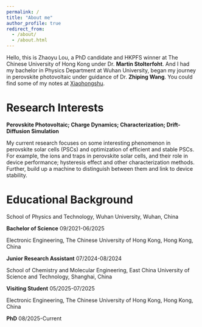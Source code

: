 ```yaml
---
permalink: /
title: "About me"
author_profile: true
redirect_from: 
  - /about/
  - /about.html
---
```


Hello, this is Zhaoyu Lou, a PhD candidate and HKPFS winner at The Chinese University of Hong Kong under Dr. **Martin Stolterfoht**. And I had my bachelor in Physics Department at Wuhan University, began my journey in perovskite photovoltaic under guidance of Dr. **Zhiping Wang**. You could find some of my notes at [Xiaohongshu](https://www.xiaohongshu.com/user/profile/6364b218000000001f01a85e).

Research Interests
======
**Perovskite Photovoltaic; Charge Dynamics; Characterization; Drift-Diffusion Simulation**

My current research focuses on some interesting phenomenon in perovskite solar cells (PSCs) and optimization of efficient and stable PSCs. For example, the ions and traps in perovskite solar cells, and their role in device performance; hysteresis effect and other characterization methods. Further, build up a machine to distinguish between them and link to device stability.  

Educational Background
======
School of Physics and Technology, Wuhan University, Wuhan, China     

**Bachelor of Science**  09/2021-06/2025  

Electronic Engineering, The Chinese University of Hong Kong, Hong Kong, China   

**Junior Research Assistant** 07/2024-08/2024 

School of Chemistry and Molecular Engineering, East China University of Science and Technology, Shanghai, China

**Visiting Student** 05/2025-07/2025

Electronic Engineering, The Chinese University of Hong Kong, Hong Kong, China  

**PhD**  08/2025-Current




